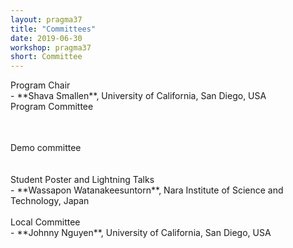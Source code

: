 ```yaml
---
layout: pragma37
title: "Committees"
date: 2019-06-30
workshop: pragma37
short: Committee
---
```


<div class="border37">Program Chair</div>
- **Shava Smallen**, University of California, San Diego, USA

<br>

<div class="border37">Program Committee</div>
<table class="visa">
<!--
<tr>
  <td><b>Aimee Stewart</b>, KU Biodiversity Institute, USA</td>
  <td><b>Nadya Williams</b>, University of California San Diego, USA</td>
</tr>
<tr>
  <td><b>Fang Pang Lin</b>, National Center for High-performance Computing, Taiwan</td>
  <td><b>Peter Azberger</b>, University of California, San Diego, USA</td>
</tr>
<tr>
  <td><b>Habibah A. Wahab</b>, Professor, Universiti Sans Malaysia</td>
  <td><b>Renato Fuigeredo</b>, University of Florida, USA</td>
</tr>
<tr>
  <td><b>Heru Suhartanto</b>, Universitas Indonesia, Indonesia</td>
  <td><b>Sri C. Haryanti</b>, Universitas YARSI, Indonesia</td>
</tr>
<tr>
  <td><b>Nurul Hashimah Ahamed Hassain Malim</b>, Universiti Sains Malaysia, Malaysia</td>
  <td><b>José Fortes</b>, University of Florida, USA</td>
</tr>
<tr>
  <td><b>Hongliang Li</b>, Jilin University, China</td>
  <td><b>Susumu Date</b>, Osaka University, Japan</td>
</tr>
<tr>
  <td><b>Hsiu-Mei Chou</b>, National Center for High-performance Computing, Taiwan</td>
  <td><b>Shinji Shimojo</b>, Osaka University, Japan</td>
</tr>
<tr>
  <td><b>Jason Haga</b>, National Institute of Advanced Industrial Science and Technology, Japan</td>
  <td><b>Siddeswara Guru</b>, University of Queensland, Australia</td>
</tr>
<tr>
  <td><b>Jelina Tetangco</b>, Advanced Science and Technology Institute, Philippine</td>
  <td><b>Kumwon Cho</b>, Korea Institute of Science and Technology Information, Korea</td>
</tr>
<tr>
  <td><b>Weicheng Huang</b>, National Applied Research Laboratories, Taiwan</td>
  <td><b>Beth Plale</b>, Indiana University & National Science Foundation (NSF), USA</td>
</tr>
<tr>
  <td><b>Grace Hong</b>, University of Florida, USA</td>
</tr>
-->
</table>
<br>

<div class="border37">Demo committee</div>
<!--
- **Kohei Ichikawa**, National Institute of Advanced Industrial Science and Technology (NAIST), Japan
- **Sri C. Haryanti**, Universitas YARSI, Indonesia
-->
<br><br>

<div class="border37">Student Poster and Lightning Talks</div>
- **Wassapon Watanakeesuntorn**, Nara Institute of Science and Technology, Japan
<br><br>

<div class="border37">Local Committee</div>
- **Johnny Nguyen**, University of California, San Diego, USA
